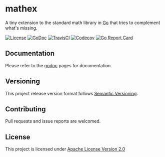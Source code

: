 # mathex
A tiny extension to the standard math library in [Go](https://golang.org) that tries to complement what's missing.

[![License](https://img.shields.io/badge/license-apache%20v2.0-blue.svg?style=flat-square)](https://opensource.org/licenses/Apache-2.0)
[![GoDoc](https://img.shields.io/badge/godoc-reference-blue.svg?style=flat-square)](https://godoc.org/github.com/adzr/mathex)
[![TravisCI](https://img.shields.io/travis/com/adzr/mathex.svg?style=flat-square)](https://travis-ci.com/adzr/mathex)
[![Codecov](https://img.shields.io/codecov/c/github/adzr/mathex.svg?style=flat-square)](https://codecov.io/gh/adzr/mathex)
[![Go Report Card](https://goreportcard.com/badge/github.com/adzr/mathex?style=flat-square)](https://goreportcard.com/report/github.com/adzr/mathex)

## Documentation
Please refer to the [godoc](https://godoc.org/github.com/adzr/mathex) pages for documentation.

## Versioning
This project release version format follows [Semantic Versioning](http://semver.org/).

## Contributing
Pull requests and issue reports are welcomed.

## License
This project is licensed under [Apache License Version 2.0](http://www.apache.org/licenses/LICENSE-2.0.txt)
